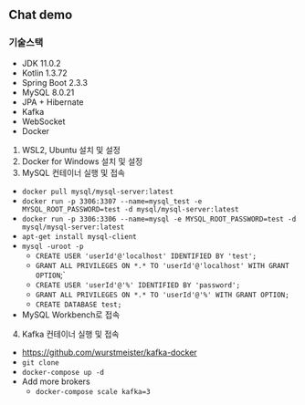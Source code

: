 ## Chat demo

### 기술스택

- JDK 11.0.2
- Kotlin 1.3.72
- Spring Boot 2.3.3
- MySQL 8.0.21
- JPA + Hibernate
- Kafka
- WebSocket
- Docker

1. WSL2, Ubuntu 설치 및 설정
2. Docker for Windows 설치 및 설정
3. MySQL 컨테이너 실행 및 접속
  - `docker pull mysql/mysql-server:latest`
  - `docker run -p 3306:3307 --name=mysql_test -e MYSQL_ROOT_PASSWORD=test -d mysql/mysql-server:latest`
  - `docker run -p 3306:3306 --name=mysql -e MYSQL_ROOT_PASSWORD=test -d mysql/mysql-server:latest`
  - `apt-get install mysql-client`
  - `mysql -uroot -p`
    - `CREATE USER 'userId'@'localhost' IDENTIFIED BY 'test';`
    - `GRANT ALL PRIVILEGES ON *.* TO 'userId'@'localhost' WITH GRANT OPTION`;`
    - `CREATE USER 'userId'@'%' IDENTIFIED BY 'password';`
    - `GRANT ALL PRIVILEGES ON *.* TO 'userId'@'%' WITH GRANT OPTION;`
    - `CREATE DATABASE test;`
  - MySQL Workbench로 접속
4. Kafka 컨테이너 실행 및 접속
  - https://github.com/wurstmeister/kafka-docker
  - `git clone`
  - `docker-compose up -d`
  - Add more brokers
    - `docker-compose scale kafka=3`

